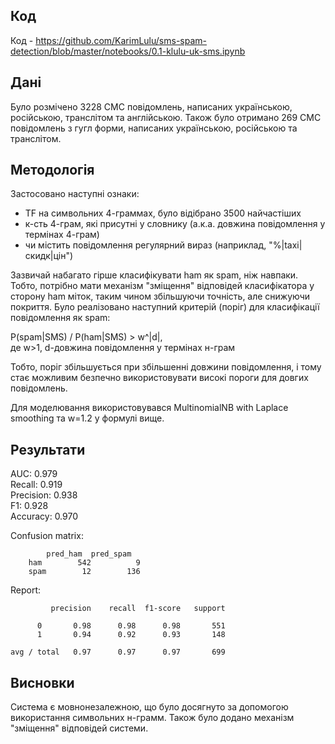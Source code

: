 ## Код
Код - https://github.com/KarimLulu/sms-spam-detection/blob/master/notebooks/0.1-klulu-uk-sms.ipynb


## Дані
Було розмічено 3228 СМС повідомлень, написаних українською, російською, транслітом та англійською. Також було отримано 269 СМС повідомлень з гугл форми, написаних українською, російською та транслітом.

## Методологія
Застосовано наступні ознаки: 
* TF на символьних 4-граммах, було відібрано 3500 найчастіших 
* к-сть 4-грам, які присутні у словнику (а.к.а. довжина повідомлення у термінах 4-грам)
* чи містить повідомлення регулярний вираз (наприклад, "%|taxi|скидк|цін")

Зазвичай набагато гірше класифікувати ham як spam, ніж навпаки. Тобто, потрібно мати механізм "зміщення" відповідей класифікатора у сторону ham міток, таким чином збільшуючи точність, але снижуючи покриття. Було реалізовано наступний критерій (поріг) для класифікації повідомлення як spam:

P(spam|SMS) / P(ham|SMS) > w^|d|,  
де w>1, d-довжина повідомлення у термінах н-грам

Тобто, поріг збільшується при збільшенні довжини повідомлення, і тому стає можливим безпечно використовувати високі пороги для довгих повідомлень. 

Для моделювання використовувався MultinomialNB with Laplace smoothing та w=1.2 у формулі вище.

## Результати


AUC: 0.979  
Recall: 0.919  
Precision: 0.938  
F1: 0.928  
Accuracy: 0.970  

Confusion matrix:  
    	
    		pred_ham  pred_spam
		ham        542          9
		spam        12        136

Report:

             precision    recall  f1-score   support

          0       0.98      0.98      0.98       551
          1       0.94      0.92      0.93       148

	avg / total   0.97      0.97      0.97       699
           
           

## Висновки
Система є мовнонезалежною, що було досягнуто за допомогою використання символьних н-грамм. Також було додано механізм "зміщення" відповідей системи.